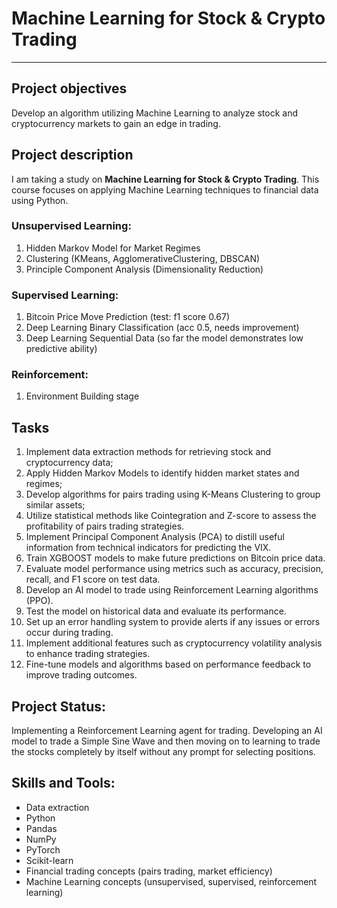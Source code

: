 # Machine Learning for Stock & Crypto Trading 
-----

## Project objectives
Develop an algorithm utilizing Machine Learning to analyze stock and cryptocurrency markets to gain an edge in trading.

## Project description 
I am taking a study on **Machine Learning for Stock & Crypto Trading**. This course focuses on applying Machine Learning techniques to financial data using Python. 

### Unsupervised Learning:
1) Hidden Markov Model for Market Regimes
2) Clustering (KMeans, AgglomerativeClustering, DBSCAN)
3) Principle Component Analysis (Dimensionality Reduction)

### Supervised Learning:
1) Bitcoin Price Move Prediction (test: f1 score 0.67)
2) Deep Learning Binary Classification (acc 0.5, needs improvement)
3) Deep Learning Sequential Data (so far the model demonstrates low predictive ability)

### Reinforcement:
1) Environment Building stage


## Tasks
1. Implement data extraction methods for retrieving stock and cryptocurrency data;
2. Apply Hidden Markov Models to identify hidden market states and regimes;
3. Develop algorithms for pairs trading using K-Means Clustering to group similar assets;
4. Utilize statistical methods like Cointegration and Z-score to assess the profitability of pairs trading strategies.
5. Implement Principal Component Analysis (PCA) to distill useful information from technical indicators for predicting the VIX.
6. Train XGBOOST models to make future predictions on Bitcoin price data.
7. Evaluate model performance using metrics such as accuracy, precision, recall, and F1 score on test data.
8. Develop an AI model to trade using Reinforcement Learning algorithms (PPO).
9. Test the model on historical data and evaluate its performance.
10. Set up an error handling system to provide alerts if any issues or errors occur during trading.
11. Implement additional features such as cryptocurrency volatility analysis to enhance trading strategies.
12. Fine-tune models and algorithms based on performance feedback to improve trading outcomes.

## Project Status:
Implementing a Reinforcement Learning agent for trading.
Developing an AI model to trade a Simple Sine Wave and then moving on to learning to trade the stocks completely by itself without any prompt for selecting positions.

## Skills and Tools:
* Data extraction
* Python
* Pandas
* NumPy
* PyTorch 
* Scikit-learn
* Financial trading concepts (pairs trading, market efficiency) 
* Machine Learning concepts (unsupervised, supervised, reinforcement learning) 










